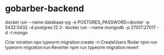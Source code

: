 # gobarber-backend
docker run --name database-pg -e POSTGRES_PASSWORD=docker -p 5432:5432 -d postgres:12.2-
docker run --name mongodb -p 27017:27017 -d -t mongo

Criar miration
npx typeorm migration:create -n CreateUsers
Rodar
npm run typeorm migration:run
Reverter
npm run typeorm migration:revert
